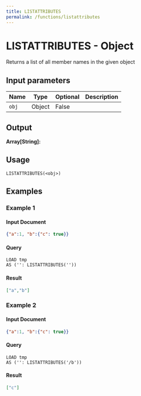```yaml
---
title: LISTATTRIBUTES
permalink: /functions/listattributes
---
```


# LISTATTRIBUTES - Object

Returns a list of all member names in the given object

## Input parameters

| Name | Type | Optional | Description |
| --- | --- | --- | --- |
| `obj` | Object | False |  |

## Output

**Array[String]:**

## Usage

```joda
LISTATTRIBUTES(<obj>)
```

## Examples

### Example 1

#### Input Document
```json
{"a":1, "b":{"c": true}}
```


#### Query
```joda
LOAD tmp
AS ('': LISTATTRIBUTES(''))
```
#### Result
```json
["a","b"]
```


### Example 2

#### Input Document
```json
{"a":1, "b":{"c": true}}
```


#### Query
```joda
LOAD tmp
AS ('': LISTATTRIBUTES('/b'))
```
#### Result
```json
["c"]
```


